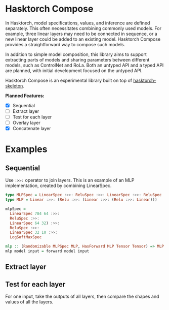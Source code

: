 # Hasktorch Compose

In Hasktorch, model specifications, values, and inference are defined separately. This often necessitates combining commonly used models. For example, three linear layers may need to be connected in sequence, or a new linear layer could be added to an existing model. Hasktorch Compose provides a straightforward way to compose such models.

In addition to simple model composition, this library aims to support extracting parts of models and sharing parameters between different models, such as ControlNet and RoLa. Both an untyped API and a typed API are planned, with initial development focused on the untyped API.

Hasktorch Compose is an experimental library built on top of [hasktorch-skeleton](https://github.com/hasktorch/hasktorch-skeleton).

**Planned Features:**
- [x] Sequential
- [ ] Extract layer
- [ ] Test for each layer
- [ ] Overlay layer
- [x] Concatenate layer

# Examples

## Sequential

Use `:>>:` operator to join layers.
This is an example of an MLP implementation, created by combining LinearSpec.

```haskell
type MLPSpec = LinearSpec :>>: ReluSpec :>>: LinearSpec :>>: ReluSpec :>>: LinearSpec
type MLP = Linear :>>: (Relu :>>: (Linear :>>: (Relu :>>: Linear)))

mlpSpec =
  LinearSpec 784 64 :>>:
  ReluSpec :>>:
  LinearSpec 64 32) :>>:
  ReluSpec :>>:
  LinearSpec 32 10 :>>:
  LogSoftMaxSpec

mlp :: (Randomizable MLPSpec MLP, HasForward MLP Tensor Tensor) => MLP -> Tensor -> Tensor
mlp model input = forward model input
```

## Extract layer

## Test for each layer

For one input, take the outputs of all layers, then compare the shapes and values of all the layers.

